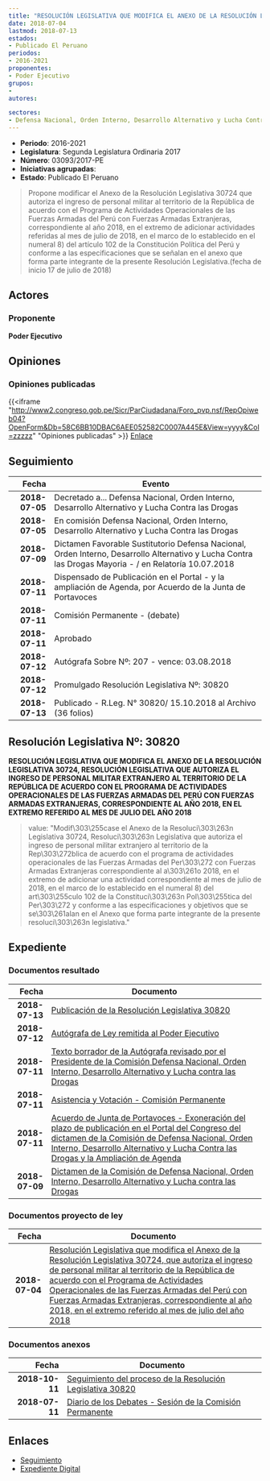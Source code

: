 ```yaml
---
title: "RESOLUCIÓN LEGISLATIVA QUE MODIFICA EL ANEXO DE LA RESOLUCIÓN LEGISLATIVA 30724 QUE AUTORIZA EL INGRESO DE PERSONAL MILITAR AL TERRITORIO DE LA REPÚBLICA DE ACUERDO CON EL PROGRAMA DE ACTIVIDADES OPERACIONALES DE LAS FUERZAS ARMADAS DEL PERÚ CON FUERZAS ARMADAS EXTRANJERAS, CORRESPONDIENTE AL AÑO 2018, EN EL EXTREMO REFERIDO AL MES DE JULIO DEL AÑO 2018"
date: 2018-07-04
lastmod: 2018-07-13
estados:
- Publicado El Peruano
periodos:
- 2016-2021
proponentes:
- Poder Ejecutivo
grupos:
- 
autores:

sectores:
- Defensa Nacional, Orden Interno, Desarrollo Alternativo y Lucha Contra las Drogas
---
```

- **Periodo**: 2016-2021
- **Legislatura**: Segunda Legislatura Ordinaria 2017
- **Número**: 03093/2017-PE
- **Iniciativas agrupadas**: 
- **Estado**: Publicado El Peruano

> Propone modificar el Anexo de la Resolución Legislativa 30724 que autoriza el ingreso de personal militar al territorio de la República de acuerdo con el Programa de Actividades Operacionales de las Fuerzas Armadas del Perú con Fuerzas Armadas Extranjeras, correspondiente al año 2018, en el extremo de adicionar actividades referidas al mes de julio de 2018, en el marco de lo establecido en el numeral 8) del artículo 102 de la Constitución Política del Perú y conforme a las especificaciones que se señalan en el anexo que forma parte integrante de la presente Resolución Legislativa.(fecha de inicio 17 de julio de 2018)


## Actores

### Proponente

**Poder Ejecutivo**

## Opiniones

### Opiniones publicadas

{{<iframe "http://www2.congreso.gob.pe/Sicr/ParCiudadana/Foro_pvp.nsf/RepOpiweb04?OpenForm&Db=58C6BB10DBAC6AEE052582C0007A445E&View=yyyy&Col=zzzzz" "Opiniones publicadas" >}}
[Enlace](http://www2.congreso.gob.pe/Sicr/ParCiudadana/Foro_pvp.nsf/RepOpiweb04?OpenForm&Db=58C6BB10DBAC6AEE052582C0007A445E&View=yyyy&Col=zzzzz)


## Seguimiento

| Fecha | Evento |
|------:|--------|
| **2018-07-05** | Decretado a... Defensa Nacional, Orden Interno, Desarrollo Alternativo y Lucha Contra las Drogas |
| **2018-07-05** | En comisión Defensa Nacional, Orden Interno, Desarrollo Alternativo y Lucha Contra las Drogas |
| **2018-07-09** | Dictamen Favorable Sustitutorio Defensa Nacional, Orden Interno, Desarrollo Alternativo y Lucha Contra las Drogas Mayoria - / en Relatoría 10.07.2018 |
| **2018-07-11** | Dispensado de Publicación en el Portal - y la ampliación de Agenda, por Acuerdo de la Junta de Portavoces |
| **2018-07-11** | Comisión Permanente - (debate) |
| **2018-07-11** | Aprobado |
| **2018-07-12** | Autógrafa Sobre Nº: 207 - vence: 03.08.2018 |
| **2018-07-12** | Promulgado Resolución Legislativa Nº: 30820 |
| **2018-07-13** | Publicado - R.Leg. N° 30820/ 15.10.2018 al Archivo (36 folios) |

## Resolución Legislativa Nº: 30820

**RESOLUCIÓN LEGISLATIVA QUE MODIFICA EL ANEXO DE LA RESOLUCIÓN LEGISLATIVA 30724, RESOLUCIÓN LEGISLATIVA QUE AUTORIZA EL INGRESO DE PERSONAL MILITAR EXTRANJERO AL TERRITORIO DE LA REPÚBLICA DE ACUERDO CON EL PROGRAMA DE ACTIVIDADES OPERACIONALES DE LAS FUERZAS ARMADAS DEL PERÚ CON FUERZAS ARMADAS EXTRANJERAS, CORRESPONDIENTE AL AÑO 2018, EN EL EXTREMO REFERIDO AL MES DE JULIO DEL AÑO 2018**

> value: "Modif\303\255case el Anexo de la Resoluci\303\263n Legislativa 30724, Resoluci\303\263n Legislativa que autoriza el ingreso de personal militar extranjero al territorio de la Rep\303\272blica de acuerdo con el programa de actividades operacionales de las Fuerzas Armadas del Per\303\272 con Fuerzas Armadas Extranjeras correspondiente al a\303\261o 2018, en el extremo de adicionar una actividad correspondiente al mes de julio de 2018, en el marco de lo establecido en el numeral 8) del art\303\255culo 102 de la Constituci\303\263n Pol\303\255tica del Per\303\272 y conforme a las especificaciones y objetivos que se se\303\261alan en el Anexo que forma parte integrante de la presente resoluci\303\263n legislativa."


## Expediente

### Documentos resultado

| Fecha | Documento |
|------:|-----------|
| **2018-07-13** | [Publicación de la Resolución Legislativa 30820](http://www.leyes.congreso.gob.pe/Documentos/2016_2021/ADLP/Normas_Legales/30820-RLG.pdf) |
| **2018-07-12** | [Autógrafa de Ley remitida al Poder Ejecutivo](http://www.leyes.congreso.gob.pe/Documentos/2016_2021/ADLP/Texto_Aprobado/AU0309320180712.pdf) |
| **2018-07-11** | [Texto borrador de la Autógrafa revisado por el Presidente de la Comisión Defensa Nacional, Orden Interno, Desarrollo Alternativo y Lucha contra las Drogas](http://www.leyes.congreso.gob.pe/Documentos/2016_2021/Texto_Borrador_de_Autografa/BAU0309320180711.pdf) |
| **2018-07-11** | [Asistencia y Votación - Comisión Permanente](http://www.leyes.congreso.gob.pe/Documentos/2016_2021/Asistencia_y_Votacion/Proyectos_de_Ley/AVCP0309320180711.pdf) |
| **2018-07-11** | [Acuerdo de Junta de Portavoces - Exoneración del plazo de publicación en el Portal del Congreso del dictamen de la Comisión de Defensa Nacional, Orden Interno, Desarrollo Alternativo y Lucha Contra las Drogas y la Ampliación de Agenda](http://www.leyes.congreso.gob.pe/Documentos/2016_2021/Acuerdos/Junta_Portavoces/AJP0309320180711.pdf) |
| **2018-07-09** | [Dictamen de la Comisión de Defensa Nacional, Orden Interno, Desarrollo Alternativo y Lucha contra las Drogas](http://www.leyes.congreso.gob.pe/Documentos/2016_2021/Dictamenes/Proyectos_de_Ley/03093DC07MAY20180709.pdf) |

### Documentos proyecto de ley

| Fecha | Documento |
|------:|-----------|
| **2018-07-04** | [Resolución Legislativa que modifica el Anexo de la Resolución Legislativa 30724, que autoriza el ingreso de personal militar al territorio de la República de acuerdo con el Programa de Actividades Operacionales de las Fuerzas Armadas del Perú con Fuerzas Armadas Extranjeras, correspondiente al año 2018, en el extremo referido al mes de julio del año 2018](http://www.leyes.congreso.gob.pe/Documentos/2016_2021/Proyectos_de_Ley_y_de_Resoluciones_Legislativas/PL0309320180704.pdf) |

### Documentos anexos

| Fecha | Documento |
|------:|-----------|
| **2018-10-11** | [Seguimiento del proceso de la Resolución Legislativa 30820](http://www.leyes.congreso.gob.pe/Documentos/2016_2021/Seguimiento_de_Proyectos_de_Ley/03093PL20181011.pdf) |
| **2018-07-11** | [Diario de los Debates - Sesión de la Comisión Permanente](http://www.leyes.congreso.gob.pe/Documentos/2016_2021/ADLP/Diario_Debates/30820-TDD.pdf) |

## Enlaces

- [Seguimiento](http://www2.congreso.gob.pe/Sicr/TraDocEstProc/CLProLey2016.nsf/f7fff46988ca05b1052578e100829cc7/929561eff96153c0052582c000732f65?OpenDocument)
- [Expediente Digital](http://www2.congreso.gob.pe/Sicr/TraDocEstProc/Expvirt_2011.nsf/visbusqptramdoc1621/03093?opendocument)

